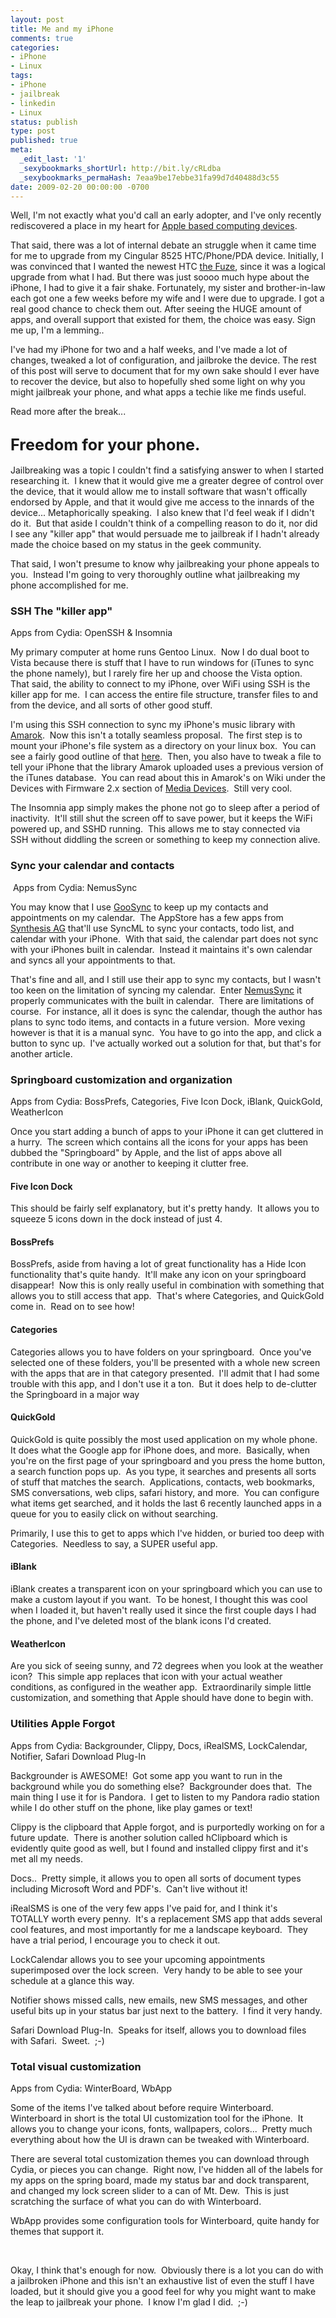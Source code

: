 ```yaml
---
layout: post
title: Me and my iPhone
comments: true
categories:
- iPhone
- Linux
tags:
- iPhone
- jailbreak
- linkedin
- Linux
status: publish
type: post
published: true
meta:
  _edit_last: '1'
  _sexybookmarks_shortUrl: http://bit.ly/cRLdba
  _sexybookmarks_permaHash: 7eaa9be17ebbe31fa99d7d40488d3c55
date: 2009-02-20 00:00:00 -0700
---
```

<p>Well, I'm not exactly what you'd call an early adopter, and I've only recently rediscovered a place in my heart for <a href="{{ root_url }}/2007/10/24/apples-sure-sign-me-up/" target="_blank">Apple based computing devices</a>.</p>
<p>That said, there was a lot of internal debate an struggle when it came time for me to upgrade from my Cingular 8525 HTC/Phone/PDA device.  Initially, I was convinced that I wanted the newest HTC <a href="http://www.wireless.att.com/cell-phone-service/cell-phone-details/?device=HTC+FUZE(TM)&amp;q_sku=sku3090226" target="_blank">the Fuze</a>, since it was a logical upgrade from what I had.  But there was just soooo much hype about the iPhone, I had to give it a fair shake.  Fortunately, my sister and brother-in-law each got one a few weeks before my wife and I were due to upgrade.  I got a real good chance to check them out.  After seeing the HUGE amount of apps, and overall support that existed for them, the choice was easy.  Sign me up, I'm a lemming..</p>
<p>I've had my iPhone for two and a half weeks, and I've made a lot of changes, tweaked a lot of configuration, and jailbroke the device.  The rest of this post will serve to document that for my own sake should I ever have to recover the device, but also to hopefully shed some light on why you might jailbreak your phone, and what apps a techie like me finds useful.</p>
<p>Read more after the break...<!--more--></p>
<h2><span style="font-size: larger;"><strong>Freedom for your phone.</strong></span></h2>
<p>Jailbreaking was a topic I&nbsp;couldn't find a satisfying answer to when I&nbsp;started researching it.&nbsp; I&nbsp;knew that it would give me a greater degree of control over the device, that it would allow me to install software that wasn't offically endorsed by Apple, and that it would give me access to the innards of the device... Metaphorically speaking.&nbsp; I&nbsp;also knew that I'd feel weak if I&nbsp;didn't do it.&nbsp; But that aside I couldn't think of a compelling reason to do it, nor did I&nbsp;see any &quot;killer app&quot; that would persuade me to jailbreak if I&nbsp;hadn't already made the choice based on my status in the geek community.</p>
<p>That said, I&nbsp;won't presume to know why jailbreaking your phone appeals to you.&nbsp; Instead I'm going to very thoroughly outline what jailbreaking my phone accomplished for me.</p>
<h3><strong>SSH The &quot;killer app&quot;</strong></h3>
<p>Apps from Cydia: OpenSSH &amp; Insomnia</p>
<p>My primary computer at home runs Gentoo Linux.&nbsp; Now I&nbsp;do dual boot to Vista because there is stuff that I&nbsp;have to run windows for (iTunes to sync the phone namely), but I&nbsp;rarely fire her up and choose the Vista option.&nbsp; That said, the ability to connect to my iPhone, over WiFi using SSH is the killer app for me.&nbsp; I&nbsp;can access the entire file structure, transfer files to and from the device, and all sorts of other good stuff.</p>
<p>I'm using this SSH&nbsp;connection to sync my iPhone's music library with <a href="http://amarok.kde.org/" target="_blank">Amarok</a>.&nbsp; Now this isn't a totally seamless proposal.&nbsp; The first step is to mount your iPhone's file system as a directory on your linux box.&nbsp; You can see a fairly good outline of that <a href="http://blog.adaniels.nl/articles/iphone-amarok/" target="_blank">here</a>.&nbsp; Then, you also have to tweak a file to tell your iPhone that the library Amarok uploaded uses a previous version of the iTunes database.&nbsp; You can read about this in Amarok's on Wiki under the <span class="mw-headline">Devices with Firmware 2.x section of <a href="http://amarok.kde.org/wiki/Media_Device:IPod" target="_blank">Media Devices</a></span>.&nbsp; Still very cool.</p>
<p>The Insomnia app simply makes the phone not go to sleep after a period of inactivity.&nbsp; It'll still shut the screen off to save power, but it keeps the WiFi powered up, and SSHD running.&nbsp; This allows me to stay connected via SSH&nbsp;without diddling the screen or something to keep my connection alive.</p>
<h3>Sync your calendar and contacts</h3>
<p>&nbsp;Apps from Cydia: NemusSync</p>
<p>You may know that I&nbsp;use <a target="_blank" href="http://www.goosync.com/">GooSync</a> to keep up my contacts and appointments on my calendar.&nbsp; The AppStore has a few apps from <a target="_blank" href="http://www.synthesis.ch/">Synthesis AG</a> that'll use SyncML to sync your contacts, todo list, and calendar with your iPhone.&nbsp; With that said, the calendar part does not sync with your iPhones built in calendar.&nbsp; Instead it maintains it's own calendar and syncs all your appointments to that.</p>
<p>That's fine and all, and I still use their app to sync my contacts, but I&nbsp;wasn't too keen on the limitation of syncing my calendar.&nbsp; Enter <a target="_blank" href="http://www.nemustech.com/iPhone/NemusSync.html">NemusSync</a> it properly communicates with the built in calendar.&nbsp; There are limitations of course.&nbsp; For instance, all it does is sync the calendar, though the author has plans to sync todo items, and contacts in a future version.&nbsp; More vexing however is that it is a manual sync.&nbsp; You have to go into the app, and click a button to sync up.&nbsp; I've actually worked out a solution for that, but that's for another article.</p>
<h3>Springboard customization and organization</h3>
<p>Apps from Cydia: BossPrefs, Categories, Five Icon Dock, iBlank, QuickGold, WeatherIcon</p>
<p>Once you start adding a bunch of apps to your iPhone it can get cluttered in a hurry.&nbsp; The screen which contains all the icons for your apps has been dubbed the &quot;Springboard&quot; by Apple, and the list of apps above all contribute in one way or another to keeping it clutter free.</p>
<h4>Five Icon Dock</h4>
<p>This should be fairly self explanatory, but it's pretty handy.&nbsp; It allows you to squeeze 5 icons down in the dock instead of just 4.</p>
<h4>BossPrefs</h4>
<p>BossPrefs, aside from having a lot of great functionality has a Hide Icon functionality that's quite handy.&nbsp; It'll make any icon on your springboard disappear!&nbsp; Now this is only really useful in combination with something that allows you to still access that app.&nbsp; That's where Categories, and QuickGold come in.&nbsp; Read on to see how!</p>
<h4>Categories</h4>
<p>Categories allows you to have folders on your springboard.&nbsp; Once you've selected one of these folders, you'll be presented with a whole new screen with the apps that are in that category presented.&nbsp; I'll admit that I&nbsp;had some trouble with this app, and I&nbsp;don't use it a ton.&nbsp; But it does help to de-clutter the Springboard in a major way</p>
<h4>QuickGold</h4>
<p>QuickGold is quite possibly the most used application on my whole phone.&nbsp; It does what the Google app for iPhone does, and more.&nbsp; Basically, when you're on the first page of your springboard and you press the home button, a search function pops up.&nbsp; As you type, it searches and presents all sorts of stuff that matches the search.&nbsp; Applications, contacts, web bookmarks, SMS&nbsp;conversations, web clips, safari history, and more.&nbsp; You can configure what items get searched, and it holds the last 6 recently launched apps in a queue for you to easily click on without searching.</p>
<p>Primarily, I&nbsp;use this to get to apps which I've hidden, or buried too deep with Categories.&nbsp; Needless to say, a SUPER&nbsp;useful app.</p>
<h4>iBlank</h4>
<p>iBlank creates a transparent icon on your springboard which you can use to make a custom layout if you want.&nbsp; To be honest, I&nbsp;thought this was cool when I&nbsp;loaded it, but haven't really used it since the first couple days I&nbsp;had the phone, and I've deleted most of the blank icons I'd created.</p>
<h4>WeatherIcon</h4>
<p>Are you sick of seeing sunny, and 72 degrees when you look at the weather icon?&nbsp; This simple app replaces that icon with your actual weather conditions, as configured in the weather app.&nbsp; Extraordinarily simple little customization, and something that Apple should have done to begin with.</p>
<h3>Utilities Apple Forgot</h3>
<p>Apps from Cydia: Backgrounder, Clippy, Docs, iRealSMS, LockCalendar, Notifier, Safari Download Plug-In</p>
<p>Backgrounder is AWESOME!&nbsp; Got some app you want to run in the background while you do something else?&nbsp; Backgrounder does that.&nbsp; The main thing I&nbsp;use it for is Pandora.&nbsp; I get to listen to my Pandora radio station while I&nbsp;do other stuff on the phone, like play games or text!</p>
<p>Clippy is the clipboard that Apple forgot, and is purportedly working on for a future update.&nbsp; There is another solution called hClipboard which is evidently quite good as well, but I&nbsp;found and installed clippy first and it's met all my needs.</p>
<p>Docs..&nbsp; Pretty simple, it allows you to open all sorts of document types including Microsoft Word and PDF's.&nbsp; Can't live without it!</p>
<p>iRealSMS is one of the very few apps I've paid for, and I&nbsp;think it's TOTALLY&nbsp;worth every penny.&nbsp; It's a replacement SMS&nbsp;app that adds several cool features, and most importantly for me a landscape keyboard.&nbsp; They have a trial period, I&nbsp;encourage you to check it out.</p>
<p>LockCalendar allows you to see your upcoming appointments superimposed over the lock screen.&nbsp; Very handy to be able to see your schedule at a glance this way.</p>
<p>Notifier shows missed calls, new emails, new SMS messages, and other useful bits up in your status bar just next to the battery.&nbsp; I find it very handy.</p>
<p>Safari Download Plug-In.&nbsp; Speaks for itself, allows you to download files with Safari.&nbsp; Sweet.&nbsp; ;-)</p>
<h3>Total visual customization</h3>
<p>Apps from Cydia: WinterBoard, WbApp</p>
<p>Some of the items I've talked about before require Winterboard.&nbsp; Winterboard in short is the total UI&nbsp;customization tool for the iPhone.&nbsp; It allows you to change your icons, fonts, wallpapers, colors...&nbsp; Pretty much everything about how the UI&nbsp;is drawn can be tweaked with Winterboard.</p>
<p>There are several total customization themes you can download through Cydia, or pieces you can change.&nbsp; Right now, I've hidden all of the labels for my apps on the spring board, made my status bar and dock transparent, and changed my lock screen slider to a can of Mt. Dew.&nbsp; This is just scratching the surface of what you can do with Winterboard.</p>
<p>WbApp provides some configuration tools for Winterboard, quite handy for themes that support it.</p>
<p>&nbsp;</p>
<p>Okay, I think that's enough for now.&nbsp; Obviously there is a lot you can do with a jailbroken iPhone and this isn't an exhaustive list of even the stuff I&nbsp;have loaded, but it should give you a good feel for why you might want to make the leap to jailbreak your phone.&nbsp; I know I'm glad I did.&nbsp; ;-)</p>
